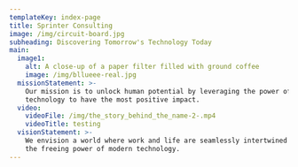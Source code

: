 ```yaml
---
templateKey: index-page
title: Sprinter Consulting
image: /img/circuit-board.jpg
subheading: Discovering Tomorrow's Technology Today
main:
  image1:
    alt: A close-up of a paper filter filled with ground coffee
    image: /img/bllueee-real.jpg
  missionStatement: >-
    Our mission is to unlock human potential by leveraging the power of
    technology to have the most positive impact.
  video:
    videoFile: /img/the_story_behind_the_name-2-.mp4
    videoTitle: testing
  visionStatement: >-
    We envision a world where work and life are seamlessly intertwined through
    the freeing power of modern technology.
---
```


